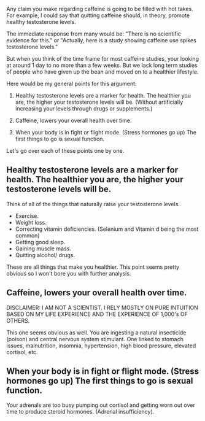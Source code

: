 Any claim you make regarding caffeine is going to be filled with hot takes. For example, I could say that quitting caffeine should, in theory, promote healthy testosterone levels. 

The immediate response from many would be: "There is no scientific evidence for this." or "Actually, here is a study showing caffeine use spikes testosterone levels." 

But when you think of the time frame for most caffeine studies, your looking at around 1 day to no more than a few weeks. But we lack long term studies of people who have given up the bean and moved on to a healthier lifestyle. 

Here would be my general points for this argument:

1. Healthy testosterone levels are a marker for health. The healthier you are, the higher your testosterone levels will be. (Without artificially increasing your levels through drugs or supplements.)

2. Caffeine, lowers your overall health over time.

3. When your body is in fight or flight mode. (Stress hormones go up) The first things to go is sexual function. 

Let's go over each of these points one by one. 

## Healthy testosterone levels are a marker for health. The healthier you are, the higher your testosterone levels will be. 

Think of all of the things that naturally raise your testosterone levels. 

- Exercise.
- Weight loss.
- Correcting vitamin deficiencies. (Selenium and Vitamin d being the most common)
- Getting good sleep. 
- Gaining muscle mass. 
- Quitting alcohol/ drugs. 

These are all things that make you healthier. This point seems pretty obvious so I won't bore you with further analysis. 


## Caffeine, lowers your overall health over time.

DISCLAIMER: I AM NOT A SCIENTIST. I RELY MOSTLY ON PURE INTUITION BASED ON MY LIFE EXPERIENCE AND THE EXPERIENCE OF 1,000's OF OTHERS.

This one seems obvious as well. You are ingesting a natural insecticide (poison) and central nervous system stimulant. One linked to stomach issues, malnutrition, insomnia, hypertension, high blood pressure, elevated cortisol, etc. 

## When your body is in fight or flight mode. (Stress hormones go up) The first things to go is sexual function. 

Your adrenals are too busy pumping out cortisol and getting worn out over time to produce steroid hormones. (Adrenal insufficiency).



